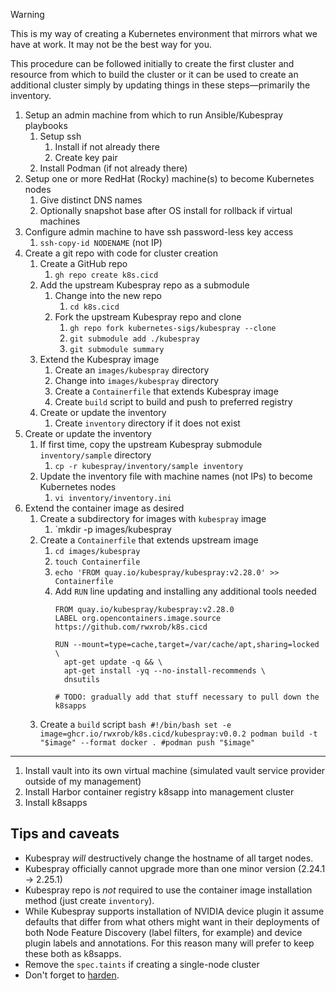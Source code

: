 > [!WARNING]
> This is my way of creating a Kubernetes environment that mirrors what we have at work. It may not be the best way for you.

This procedure can be followed initially to create the first cluster and resource from which to build the cluster or it can be used to create an additional cluster simply by updating things in these steps—primarily the inventory.

1. Setup an admin machine from which to run Ansible/Kubespray playbooks
	1. Setup ssh
		1. Install if not already there
		2. Create key pair
	2. Install Podman (if not already there)
2. Setup one or more RedHat (Rocky) machine(s) to become Kubernetes nodes
	1. Give distinct DNS names
	2. Optionally snapshot base after OS install for rollback if virtual machines
3. Configure admin machine to have ssh password-less key access
	1. `ssh-copy-id NODENAME` (not IP)
4. Create a git repo with code for cluster creation
	1. Create a GitHub repo
		1. `gh repo create k8s.cicd`
	2. Add the upstream Kubespray repo as a submodule
		1. Change into the new repo
			1. `cd k8s.cicd`
		2. Fork the upstream Kubespray repo and clone
			1. `gh repo fork kubernetes-sigs/kubespray --clone`
			2. `git submodule add ./kubespray`
			3. `git submodule summary`
	3. Extend the Kubespray image
		1. Create an `images/kubespray` directory
		2. Change into `images/kubespray` directory
		3. Create a `Containerfile` that extends Kubespray image
		4. Create `build` script to build and push to preferred registry
	4. Create or update the inventory
		1. Create `inventory` directory if it does not exist
5. Create or update the inventory
	1. If first time, copy the upstream Kubespray submodule `inventory/sample` directory
		1. `cp -r kubespray/inventory/sample inventory`
	2. Update the inventory file with machine names (not IPs) to become Kubernetes nodes
		1. `vi inventory/inventory.ini`
6. Extend the container image as desired
	1. Create a subdirectory for images with `kubespray` image
		1. `mkdir -p images/kubespray
	2. Create a `Containerfile` that extends upstream image
		1. `cd images/kubespray`
		2. `touch Containerfile`
		3. `echo 'FROM quay.io/kubespray/kubespray:v2.28.0' >> Containerfile`
		4. Add `RUN` line updating and installing any additional tools needed
			```Containerfile
			FROM quay.io/kubespray/kubespray:v2.28.0
			LABEL org.opencontainers.image.source https://github.com/rwxrob/k8s.cicd
			
			RUN --mount=type=cache,target=/var/cache/apt,sharing=locked \
			  apt-get update -q && \
			  apt-get install -yq --no-install-recommends \
			  dnsutils
			
			# TODO: gradually add that stuff necessary to pull down the k8sapps
			```
	3. Create a `build` script
			```bash
			#!/bin/bash
			set -e
			image=ghcr.io/rwxrob/k8s.cicd/kubespray:v0.0.2
			podman build -t "$image" --format docker .
			#podman push "$image"
			```

----
1. Install vault into its own virtual machine (simulated vault service provider outside of my management)
2. Install Harbor container registry k8sapp into management cluster
3. Install k8sapps

## Tips and caveats

- Kubespray *will* destructively change the hostname of all target nodes.
- Kubespray officially cannot upgrade more than one minor version (2.24.1 -> 2.25.1)
- Kubespray repo is *not* required to use the container image installation method (just create `inventory`).
- While Kubespray supports installation of NVIDIA device plugin it assume defaults that differ from what others might want in their deployments of both Node Feature Discovery (label filters, for example) and device plugin labels and annotations. For this reason many will prefer to keep these both as k8sapps.
- Remove the `spec.taints` if creating a single-node cluster
- Don't forget to [harden](https://github.com/kubernetes-sigs/kubespray/blob/master/docs/operations/hardening.md).



